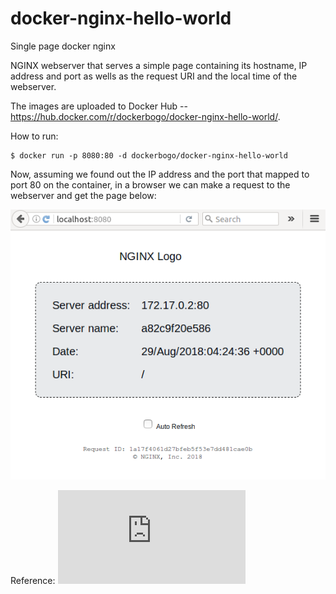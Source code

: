 # docker-nginx-hello-world
Single page docker nginx 


NGINX webserver that serves a simple page containing its hostname, IP address and port as wells as the request URI and the local time of the webserver.

The images are uploaded to Docker Hub -- https://hub.docker.com/r/dockerbogo/docker-nginx-hello-world/.

How to run:
```
$ docker run -p 8080:80 -d dockerbogo/docker-nginx-hello-world
```

Now, assuming we found out the IP address and the port that mapped to port 80 on the container, in a browser we can make a request to the webserver and get the page below: 

![hello_world](./hello_world.png)


Reference: ![Docker & Kubernetes](http://bogotobogo.com/DevOps/Docker/Docker_Kubernetes.php)